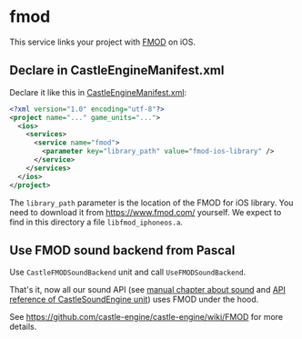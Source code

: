 # fmod

This service links your project with [FMOD](https://github.com/castle-engine/castle-engine/wiki/FMOD) on iOS.

## Declare in CastleEngineManifest.xml

Declare it like this in [CastleEngineManifest.xml](https://github.com/castle-engine/castle-engine/wiki/CastleEngineManifest.xml-examples):

~~~~xml
<?xml version="1.0" encoding="utf-8"?>
<project name="..." game_units="...">
  <ios>
    <services>
      <service name="fmod">
        <parameter key="library_path" value="fmod-ios-library" />
      </service>
    </services>
  </ios>
</project>
~~~~

The `library_path` parameter is the location of the FMOD for iOS library. You need to download it from https://www.fmod.com/ yourself. We expect to find in this directory a file `libfmod_iphoneos.a`.

## Use FMOD sound backend from Pascal

Use `CastleFMODSoundBackend` unit and call `UseFMODSoundBackend`.

That's it, now all our sound API (see [manual chapter about sound](https://castle-engine.io/manual_sound.php) and [API reference of CastleSoundEngine unit](https://castle-engine.io/apidoc-unstable/html/CastleSoundEngine.html)) uses FMOD under the hood.

See https://github.com/castle-engine/castle-engine/wiki/FMOD for more details.
